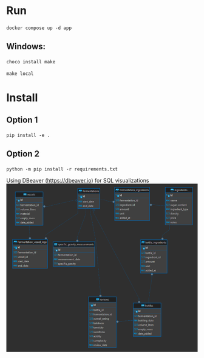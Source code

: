 # Run
`docker compose up -d app`
 
## Windows:
`choco install make`

`make local`

# Install
## Option 1
`pip install -e .`
## Option 2
`python -m pip install -r requirements.txt`

Using DBeaver (https://dbeaver.io) for SQL visualizations
![alt text](docs/table_viz.png "Schema Visualization")